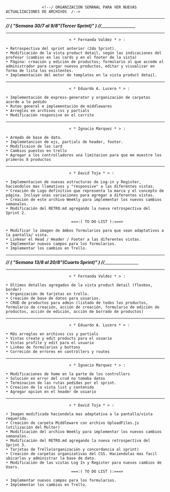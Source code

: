                     <!--/ ORGANIZACIÓN SEMANAL PARA VER NUEVAS ACTUALIZACIONES DE ARCHIVOS  /-->


*******************************************************************************************************************************
*_______________________________// ( "Semana 30/7 al 9/8"(Tercer Sprint)" ) //________________________________________________*
*******************************************************************************************************************************                
                
                                < * Fernanda Valdez * > :

    • Retrospectiva del sprint anterior (2do Sprint).
    • Modificación de la vista product detail, según las indicaciones del profesor (cambios en las cards y en el footer de la vista)
    • Página: creación y edición de productos; formulario al que accede el administrador para cargar nuevos productos, editar y visualizar en forma de lista los existentes.
    • Implementación del motor de templates en la vista product detail.

--------------------------------------------------------------------------------------------------------------------------------
                               
                                < * Eduardo A. Lucero * > : 

    • Implementación de express-generator y organización de carpetas acorde a lo pedido
    • Ruteo general e implementación de middlewares
    • Arreglos en archivos css y partials
    • Modificación responsive en el carrito

--------------------------------------------------------------------------------------------------------------------------------

                                < * Ignacio Marquez * > :

    • Armado de base de dato.
    • Implemetancion de ejs, partials de header, footer.
    • Modificaion de las card
    • Cambios puestos en trello
    • Agregar a los controlladores una limitacion para que me muestre los primeros 8 productos

--------------------------------------------------------------------------------------------------------------------------------

                                < * David Toja * > :     

    • Implementacion de nuevas estructuras de Log-in y Register, haciendolos mas llamativos y "responsive" a las diferentes vistas.
    • Creación de Logo definitivo que representa la marca y el concepto de página. Incluye unas variaciones para agregar a diferentes vistas.
    • Creación de este archivo Weekly para implementar los nuevos cambios semanales.
    • Modificación del RETRO.md agregando la nueva retrospectiva del Sprint 2.

                                 ===:( TO DO LIST ):===>

    • Modificar la imagen de ámbos formularios para que sean adaptativos a la pantalla/ vista.
    • Linkear el Head / Header / Footer a las diferentes vistas.
    • Implementar nuevos campos para los formularios.
    • Implementar los cambios en Trello.


*******************************************************************************************************************************
*_______________________________// ( "Semana 13/8 al 20/8"(Cuarto Sprint)" ) //________________________________________________*
*******************************************************************************************************************************
     
                                < * Fernanda Valdez * > :

    • Últimos detalles agregados de la vista product detail (flexbox, border)
    • Organización de tarjetas en trello.
    • Creación de base de datos para usuarios.
    • CRUD de productos para admin (listado de todos los productos, formulario de creación, acción de creación, formulario de edición de productos, acción de edición, acción de borrado de productos)
    


--------------------------------------------------------------------------------------------------------------------------------
                               
                                < * Eduardo A. Lucero * > : 

    • Más arreglos en archivos css y partials
    • Vistas create y edit products para el usuario
    • Vistas profile y edit para el usuario
    • Linkeo de formularios y buttons
    • Correción de errores en controllers y routes

--------------------------------------------------------------------------------------------------------------------------------

                                < * Ignacio Marquez * > :
    
    • Modificaciones de home en la parte de los controllers
    • Solución en error del crud no tomaba datos
    • Terminacion de las rutas pedidas por el sprint.
    • Creacion de la vista list y contenido
    • Agregar opcion en el header de usuario

--------------------------------------------------------------------------------------------------------------------------------

                                < * David Toja * > :

    • Imagen modificada haciendola mas adaptativa a la pantalla/vista requerida.
    • Creación de carpeta Middleware con archivo UploadFiles.js (utilización del Multer)
    • Modificación del archivo Weekly para implementar los nuevos cambios semanales.
    • Modificación del RETRO.md agregando la nueva retrospectiva del Sprint 3.
    • Tarjetas de Trello(organización y concordancia al sprint)
    • Creación de carpetas organizativas del CSS. Haciendolas mas facil ubicarlas y administrar la base de dato.
    • Modificación de las vistas Log In y Register para nuevos cambios de Users.
                                 ===:( TO DO LIST ):===>

    • Implementar nuevos campos para los formularios.
    • Implementar los cambios en Trello.



